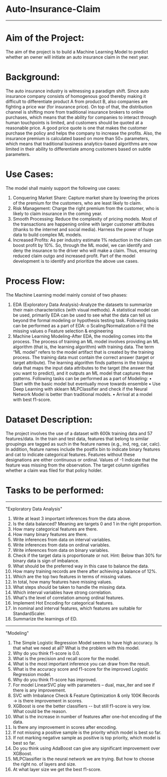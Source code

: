 # Auto-Insurance-Claim
-----------------------------------------------------------------------------------------------------------------------------------------------------------------------
# Aim of the Project:
The aim of the project is to build a Machine Learning Model to predict whether an owner will initiate an auto insurance claim in the next year.

# Background:
The auto insurance industry is witnessing a paradigm shift. Since auto insurance company consists of homogenous good thereby making it difficult to differentiate product A from product B, also companies are fighting a price war (for insurance price). On top of that, the distribution channel is shifting more from traditional insurance brokers to online purchases, which means that the ability for companies to interact through human touchpoints is limited, and customers should be quoted at a reasonable price. A good price quote is one that makes the customer purchase the policy and helps the company to increase the profits. 
Also, the insurance premium is calculated based on more than 50+ parameters, which means that traditional business analytics-based algorithms are now limited in their ability to differentiate among customers based on subtle parameters.

# Use Cases:
The model shall mainly support the following use cases:
1. Conquering Market Share: Capture market share by lowering the prices of the premium for the customers, who are least likely to claim.
2. Risk Management: Charge the right premium from the customer, who is likely to claim insurance in the coming year.
3. Smooth Processing: Reduce the complexity of pricing models. Most of the transactions are happening online with larger customer attributes (thanks to the internet and social media). Harness the power of huge data to build complex ML models.
4. Increased Profits: As per industry estimate 1% reduction in the claim can boost profit by 10%. So, through the ML model, we can identify and deny the insurance to the driver who will make a claim. Thus, ensuring reduced claim outgo and increased profit. Part of the model development is to identify and prioritize the above use cases.

# Process Flow:
The Machine Learning model mainly consist of two phases: 
1. EDA (Exploratory Data Analysis)-Analyze the datasets to summarize their main characteristics (with visual methods). A statistical model can be used, primarily EDA can be used to see what the data can tell us beyond the formal modeling or hypothesis testing task. 
Following tasks can be performed as a part of EDA: 
o Scaling/Normalization 
o Fill the missing values 
o Feature selection & engineering
2. Machine Learning Modeling-After EDA, the modeling comes into the process. The process of training an ML model involves providing an ML algorithm (that is, the learning algorithm) with training data. The term “ML model” refers to the model artifact that is created by the training process. 
The training data must contain the correct answer (target or target attribute). The learning algorithm finds patterns in the training data that maps the input data attributes to the target (the answer that you want to predict), and it outputs an ML model that captures these patterns.
Following tasks can be performed as a part of Modeling:
• Start with the basic model but eventually move towards ensemble 
• Use Deep Learning with sklearn MLPClassifier and check if the Neural Network Model is better than traditional models.
• Arrival at a model with best f1-score.

# Dataset Description:
The project involves the use of a dataset with 600k training data and 57 features/data. In the train and test data, features that belong to similar groupings are tagged as such in the feature names (e.g., ind, reg, car, calc). In addition, feature names include the postfix bin to indicate binary features and cat to indicate categorical features. Features without these designations are either continuous or ordinal. Values of -1 indicate that the feature was missing from the observation. The target column signifies whether a claim was filed for that policy holder.

# Tasks to be performed:
----------------------------------------------------------------------------------------------------------------------------------------------------------------------
"Exploratory Data Analysis"
1. Write at least 3 important inferences from the data above.
2. Is the data balanced? Meaning are targets 0 and 1 in the right proportion. 
3. How many categorical features are there. 
4. How many binary features are there.
5. Write inferences from data on interval variables.
6. Write inferences from data on ordinal variables.
7. Write inferences from data on binary variables.
8. Check if the target data is proportionate or not. Hint: Below than 30% for binary data is sign of imbalance.
9. What should be the preferred way in this case to balance the data.
10. How many training records are there after achieving a balance of 12%.
11. Which are the top two features in terms of missing values.
12. In total, how many features have missing values.
13. What steps should be taken to handle the missing data.
14. Which interval variables have strong correlation.
15. What's the level of correlation among ordinal features.
16. Implement Hot Encoding for categorical features.
17. In nominal and interval features, which features are suitable for StandardScaler.
18. Summarize the learnings of ED.
----------------------------------------------------------------------------------------------------------------------------------------------------------------------
"Modeling"
1. The Simple Logistic Regression Model seems to have high accuracy. Is that what we need at all? What is the problem with this model. 
2. Why do you think f1-score is 0.0.
3. What is the precision and recall score for the model.
4. What is the most important inference you can draw from the result.
5. What is the accuracy score and f1-score for the improved Logistic Regression model. 
6. Why do you think f1-score has improved.
7. For model LinearSVC play with parameters – dual, max_iter and see if there is any improvement.
8. SVC with Imbalance Check & Feature Optimization & only 100K Records → is there improvement in scores.
9. XGBoost is one the better classifiers -- but still f1-score is very low. What could be the reason.
10. What is the increase in number of features after one-hot encoding of the data. 
11. Is there any improvement in scores after encoding.
12. If not missing a positive sample is the priority which model is best so far.
13. If not marking negative sample as positive is top priority, which model is best so far. 
14. Do you think using AdaBoost can give any significant improvement over XGBoost.
15. MLPClassifier is the neural network we are trying. But how to choose the right no. of layers and size.
16. At what layer size we get the best f1-score.
